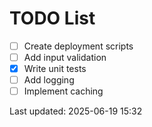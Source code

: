 # TODO List

- [ ] Create deployment scripts
- [ ] Add input validation
- [x] Write unit tests
- [ ] Add logging
- [ ] Implement caching

Last updated: 2025-06-19 15:32
